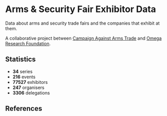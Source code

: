 # Arms & Security Fair Exhibitor Data

Data about arms and security trade fairs and the companies that exhibit at them.

A collaborative project between [Campaign Against Arms Trade](https://caat.org.uk) and [Omega Research Foundation](https://omegaresearchfoundation.org/).

## Statistics

-   **34** series
-   **216** events
-   **77527** exhibitors
-   **247** organisers
-   **3306** delegations


## References
